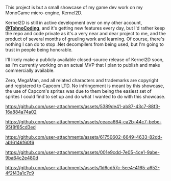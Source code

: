 This project is but a small showcase of my game dev work on my MonoGame micro-engine, Kernel2D.

Kernel2D is still in active development over on my other account, **[@TohnoCoding](https://github.com/TohnoCoding)**, and it's getting new features every day, but I'd rather keep the repo and code private as it's a very near and dear project to me, and the product of several months of grueling work and learning. Of course, there's nothing I can do to stop .Net decompilers from being used, but I'm going to trust in people being honorable.

I'll likely make a publicly available closed-source release of Kernel2D soon, as I'm currently working on an actual MVP that I plan to publish and make commercially available.

Zero, MegaMan, and all related characters and trademarks are copyright and registered to Capcom LTD. No infringement is meant by this showcase, the use of Capcom's sprites was due to them being the easiest set of sprites I could find to set up and do what I wanted to do with this showcase.

https://github.com/user-attachments/assets/5389de41-ab87-43c7-88f3-16a884a74a02



https://github.com/user-attachments/assets/ceaca664-ca2b-44c7-bebe-95f8f85cd3ed



https://github.com/user-attachments/assets/61750602-6649-4633-82dd-ab16146f60f6



https://github.com/user-attachments/assets/001e9cdd-7e05-4ce1-9abe-9ba64c2e480d



https://github.com/user-attachments/assets/1d6cd57c-5ee4-4165-a652-4f2f43a1c7c9
